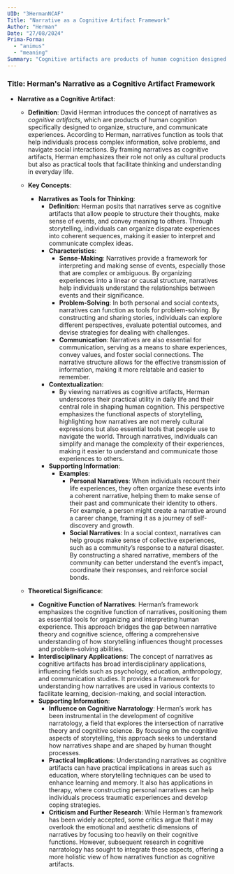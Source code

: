 ```yaml
---
UID: "3HermanNCAF"
Title: "Narrative as a Cognitive Artifact Framework"
Author: "Herman"
Date: "27/08/2024"
Prima-Forma:
  - "animus"
  - "meaning"
Summary: "Cognitive artifacts are products of human cognition designed to organize and communicate experiences: process complex information, solve problems, and navigate social interactions"
---
```


### Title: **Herman's Narrative as a Cognitive Artifact Framework**

- **Narrative as a Cognitive Artifact**:
  - **Definition**: David Herman introduces the concept of narratives as *cognitive artifacts*, which are products of human cognition specifically designed to organize, structure, and communicate experiences. According to Herman, narratives function as tools that help individuals process complex information, solve problems, and navigate social interactions. By framing narratives as cognitive artifacts, Herman emphasizes their role not only as cultural products but also as practical tools that facilitate thinking and understanding in everyday life.

  - **Key Concepts**:
    - **Narratives as Tools for Thinking**:
      - **Definition**: Herman posits that narratives serve as cognitive artifacts that allow people to structure their thoughts, make sense of events, and convey meaning to others. Through storytelling, individuals can organize disparate experiences into coherent sequences, making it easier to interpret and communicate complex ideas.
      - **Characteristics**:
        - **Sense-Making**: Narratives provide a framework for interpreting and making sense of events, especially those that are complex or ambiguous. By organizing experiences into a linear or causal structure, narratives help individuals understand the relationships between events and their significance.
        - **Problem-Solving**: In both personal and social contexts, narratives can function as tools for problem-solving. By constructing and sharing stories, individuals can explore different perspectives, evaluate potential outcomes, and devise strategies for dealing with challenges.
        - **Communication**: Narratives are also essential for communication, serving as a means to share experiences, convey values, and foster social connections. The narrative structure allows for the effective transmission of information, making it more relatable and easier to remember.
      - **Contextualization**:
        - By viewing narratives as cognitive artifacts, Herman underscores their practical utility in daily life and their central role in shaping human cognition. This perspective emphasizes the functional aspects of storytelling, highlighting how narratives are not merely cultural expressions but also essential tools that people use to navigate the world. Through narratives, individuals can simplify and manage the complexity of their experiences, making it easier to understand and communicate those experiences to others.
      - **Supporting Information**:
        - **Examples**:
          - **Personal Narratives**: When individuals recount their life experiences, they often organize these events into a coherent narrative, helping them to make sense of their past and communicate their identity to others. For example, a person might create a narrative around a career change, framing it as a journey of self-discovery and growth.
          - **Social Narratives**: In a social context, narratives can help groups make sense of collective experiences, such as a community’s response to a natural disaster. By constructing a shared narrative, members of the community can better understand the event’s impact, coordinate their responses, and reinforce social bonds.

  - **Theoretical Significance**:
    - **Cognitive Function of Narratives**: Herman’s framework emphasizes the cognitive function of narratives, positioning them as essential tools for organizing and interpreting human experience. This approach bridges the gap between narrative theory and cognitive science, offering a comprehensive understanding of how storytelling influences thought processes and problem-solving abilities.
    - **Interdisciplinary Applications**: The concept of narratives as cognitive artifacts has broad interdisciplinary applications, influencing fields such as psychology, education, anthropology, and communication studies. It provides a framework for understanding how narratives are used in various contexts to facilitate learning, decision-making, and social interaction.
    - **Supporting Information**:
      - **Influence on Cognitive Narratology**: Herman’s work has been instrumental in the development of cognitive narratology, a field that explores the intersection of narrative theory and cognitive science. By focusing on the cognitive aspects of storytelling, this approach seeks to understand how narratives shape and are shaped by human thought processes.
      - **Practical Implications**: Understanding narratives as cognitive artifacts can have practical implications in areas such as education, where storytelling techniques can be used to enhance learning and memory. It also has applications in therapy, where constructing personal narratives can help individuals process traumatic experiences and develop coping strategies.
      - **Criticism and Further Research**: While Herman’s framework has been widely accepted, some critics argue that it may overlook the emotional and aesthetic dimensions of narratives by focusing too heavily on their cognitive functions. However, subsequent research in cognitive narratology has sought to integrate these aspects, offering a more holistic view of how narratives function as cognitive artifacts.
